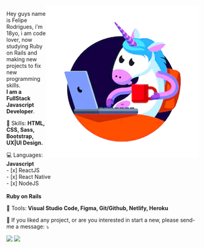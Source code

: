 <img src="./unicornImage.png" min-width="400px" max-width="400px" width="400px" align="right" alt="Felipe cartoon">

<p align="left"> 
  Hey guys name is Felipe Rodrigues, i'm 18yo, i am code lover, now studying Ruby on Rails and making new projects to fix new programming skills.<br>
  <strong>I am a FullStack Javascript Developer</strong>.<br>
</p>

<p align="left">
  🌈 Skills: 
  <strong>HTML, CSS, Sass, Bootstrap, UX|UI Design.</strong><br>

  💻 Languages:<br>
  <strong>Javascript</strong><br>
    - [x] ReactJS<br>
    - [x] React Native<br>
    - [x] NodeJS<br>
    <br>
  <strong>Ruby on Rails</strong>
</p>

<p align="left">
  💼 Tools: <strong>Visual Studio Code, Figma, Git/Github, Netlify, Heroku</strong>
</p>

<p align="left">
  💌 If you liked any project, or are you interested in start a new, please send-me a message: ⤵️
</p>

<p align="left">
  <a href="mailto:feliper.silva011@gmail.com" alt="Gmail">
  <img src="https://img.shields.io/badge/-Gmail-FF0000?style=flat-square&labelColor=FF0000&logo=gmail&logoColor=white&link=feliper.silva011@gmail.com" /></a>

  <a href="https://www.linkedin.com/in/felipe-rodrigues-191b79201/" alt="Linkedin">
  <img src="https://img.shields.io/badge/-Linkedin-0e76a8?style=flat-square&logo=Linkedin&logoColor=white&link=https://www.linkedin.com/in/felipe-rodrigues-191b79201/" /></a>
</p>  
